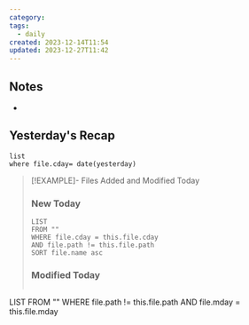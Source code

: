 ```yaml
---
category: 
tags:
  - daily
created: 2023-12-14T11:54
updated: 2023-12-27T11:42
---
```

## Notes
- 

## Yesterday's Recap
```dataview  
list 
where file.cday= date(yesterday)  
```



>[!EXAMPLE]- Files Added and Modified Today
>### New Today 
>```dataview
>LIST 
>FROM ""
>WHERE file.cday = this.file.cday 
>AND file.path != this.file.path
>SORT file.name asc
>```
>
>### Modified Today 
>```dataview
LIST
FROM ""
WHERE file.path != this.file.path 
AND
file.mday = this.file.mday
>```

